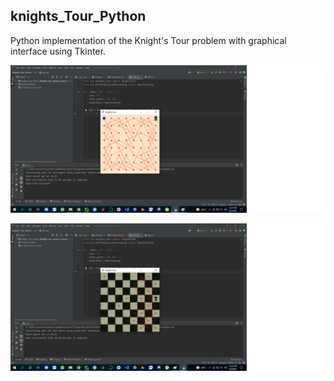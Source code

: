 ## knights_Tour_Python

Python implementation of the Knight's Tour problem with graphical interface using Tkinter. 


![Output Screen_Image](https://github.com/javaidiqbal11/knights_Tour_Python/blob/master/output/src1.png)

![Output Screen_Image](https://github.com/javaidiqbal11/knights_Tour_Python/blob/master/output/src2.png)

